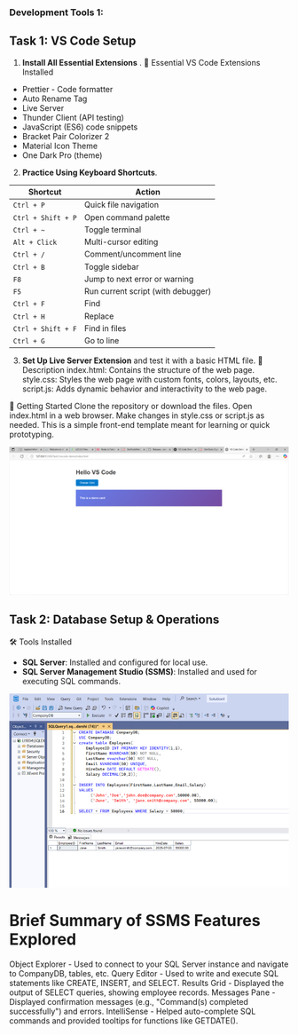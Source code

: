 ### Development Tools 1:
## Task 1: VS Code Setup

1. **Install All Essential Extensions** .
🧩 Essential VS Code Extensions Installed

- Prettier - Code formatter
- Auto Rename Tag
- Live Server
- Thunder Client (API testing)
- JavaScript (ES6) code snippets
- Bracket Pair Colorizer 2
- Material Icon Theme
- One Dark Pro (theme)

2. **Practice Using Keyboard Shortcuts**.

| Shortcut            | Action                                 |
|---------------------|----------------------------------------|
| `Ctrl + P`          | Quick file navigation                  |
| `Ctrl + Shift + P`  | Open command palette                   |
| `Ctrl + ~`          | Toggle terminal                        |
| `Alt + Click`       | Multi-cursor editing                   |
| `Ctrl + /`          | Comment/uncomment line                 |
| `Ctrl + B`          | Toggle sidebar                         |
| `F8`                | Jump to next error or warning          |
| `F5`                | Run current script (with debugger)     |
| `Ctrl + F`          | Find                                   |
| `Ctrl + H`          | Replace                                |
| `Ctrl + Shift + F`  | Find in files                          |
| `Ctrl + G`          | Go to line                             |

3. **Set Up Live Server Extension** and test it with a basic HTML file.
📄 Description
index.html: Contains the structure of the web page. style.css: Styles the web page with custom fonts, colors, layouts, etc. script.js: Adds dynamic behavior and interactivity to the web page.

🚀 Getting Started
Clone the repository or download the files.
Open index.html in a web browser.
Make changes in style.css or script.js as needed.
This is a simple front-end template meant for learning or quick prototyping.


![alt text](image.png)


## Task 2: Database Setup & Operations

🛠️ Tools Installed

- **SQL Server**: Installed and configured for local use.
- **SQL Server Management Studio (SSMS)**: Installed and used for executing SQL commands.

![alt text](image-1.png)

# Brief Summary of SSMS Features Explored

Object Explorer	- Used to connect to your SQL Server instance and navigate to CompanyDB, tables, etc.
Query Editor	- Used to write and execute SQL statements like CREATE, INSERT, and SELECT.
Results Grid	- Displayed the output of SELECT queries, showing employee records.
Messages Pane	- Displayed confirmation messages (e.g., "Command(s) completed successfully") and errors.
IntelliSense	- Helped auto-complete SQL commands and provided tooltips for functions like GETDATE().

